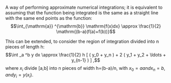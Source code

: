 A way of performing approximate numerical integrations; it is equivalent
to assuming that the function being integrated is the same as a straight
line with the same end points as the function:
$$\int_{\mathrm{a}} ^{\mathrm{b}} \mathrm{f(x)dx} \approx 
\frac{1}{2} \mathrm{(b-a)(f(a)+f(b))}$$

This can be extended, to consider the region of integration divided into
n pieces of length h: $$\int _a ^b y dx \approx
\frac{1}{2} h [ ( y_0 + y_n ) + 2 ( y_1 + y_2 + \ldots + y_{n-1} ) ] ,$$
where $x_{i}$ divide [a,b] into n pieces of width h=(b-a)/n, with
$x_{0}=a and x_{n}=b, and y_{i}=y(x_{i}).$

